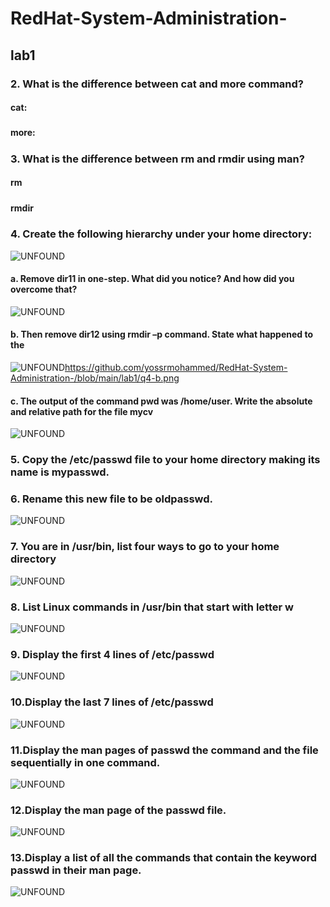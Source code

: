 # RedHat-System-Administration-
## lab1

### 2. What is the difference between cat and more command?
####   cat: 
#####          
#####      
#####       
####   more:
#####      
#####       

### 3. What is the difference between rm and rmdir using man?
#### rm 
##### 
##### 
##### 
#####     
#####     
#### rmdir
##### 
#####
##### 
#####     

### 4. Create the following hierarchy under your home directory:
![UNFOUND](https://github.com/yossrmohammed/RedHat-System-Administration-/blob/main/lab1/q4.png)

#### a. Remove dir11 in one-step. What did you notice? And how did you overcome that?
![UNFOUND](https://github.com/yossrmohammed/RedHat-System-Administration-/blob/main/lab1/q4-a.png)

#### b. Then remove dir12 using rmdir –p command. State what happened to the
![UNFOUND]()https://github.com/yossrmohammed/RedHat-System-Administration-/blob/main/lab1/q4-b.png

#### c. The output of the command pwd was /home/user. Write the absolute and relative path for the file mycv
![UNFOUND](https://github.com/yossrmohammed/RedHat-System-Administration-/blob/main/lab1/q4-c.png)

### 5. Copy the /etc/passwd file to your home directory making its name is mypasswd.
### 6. Rename this new file to be oldpasswd.
![UNFOUND](https://github.com/yossrmohammed/RedHat-System-Administration-/blob/main/lab1/q5.png)

### 7. You are in /usr/bin, list four ways to go to your home directory
![UNFOUND](https://github.com/yossrmohammed/RedHat-System-Administration-/blob/main/lab1/q7.png)

### 8. List Linux commands in /usr/bin that start with letter w
![UNFOUND](https://github.com/yossrmohammed/RedHat-System-Administration-/blob/main/lab1/q8.png)

### 9. Display the first 4 lines of /etc/passwd
![UNFOUND](https://github.com/yossrmohammed/RedHat-System-Administration-/blob/main/lab1/q9.png)

### 10.Display the last 7 lines of /etc/passwd
![UNFOUND](https://github.com/yossrmohammed/RedHat-System-Administration-/blob/main/lab1/q10.png)

### 11.Display the man pages of passwd the command and the file sequentially in one command.
![UNFOUND](https://github.com/yossrmohammed/RedHat-System-Administration-/blob/main/lab1/q11-output.png)

### 12.Display the man page of the passwd file.
![UNFOUND](https://github.com/yossrmohammed/RedHat-System-Administration-/blob/main/lab1/q12-output.png)


### 13.Display a list of all the commands that contain the keyword passwd in their man page.
![UNFOUND](https://github.com/yossrmohammed/RedHat-System-Administration-/blob/main/lab1/q13.png)
